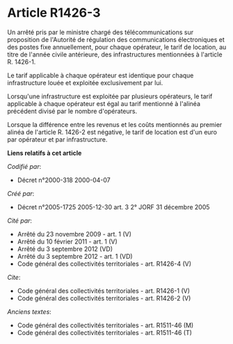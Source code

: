 # Article R1426-3

Un arrêté pris par le ministre chargé des télécommunications sur proposition de l'Autorité de régulation des communications
électroniques et des postes fixe annuellement, pour chaque opérateur, le tarif de location, au titre de l'année civile
antérieure, des infrastructures mentionnées à l'article R. 1426-1. 

Le tarif applicable à chaque opérateur est identique pour chaque infrastructure louée et exploitée exclusivement par lui. 

Lorsqu'une infrastructure est exploitée par plusieurs opérateurs, le tarif applicable à chaque opérateur est égal au tarif
mentionné à l'alinéa précédent divisé par le nombre d'opérateurs. 

Lorsque la différence entre les revenus et les coûts mentionnés au premier alinéa de l'article R. 1426-2 est négative, le
tarif de location est d'un euro par opérateur et par infrastructure.

**Liens relatifs à cet article**

_Codifié par_:

  - Décret n°2000-318 2000-04-07

_Créé par_:

  - Décret n°2005-1725 2005-12-30 art. 3 2° JORF 31 décembre 2005

_Cité par_:

  - Arrêté du 23 novembre 2009 - art. 1 (V)
  - Arrêté du 10 février 2011 - art. 1 (V)
  - Arrêté du 3 septembre 2012 (VD)
  - Arrêté du 3 septembre 2012 - art. 1 (VD)
  - Code général des collectivités territoriales - art. R1426-4 (V)

_Cite_:

  - Code général des collectivités territoriales - art. R1426-1 (V)
  - Code général des collectivités territoriales - art. R1426-2 (V)

_Anciens textes_:

  - Code général des collectivités territoriales - art. R1511-46 (M)
  - Code général des collectivités territoriales - art. R1511-46 (T)
